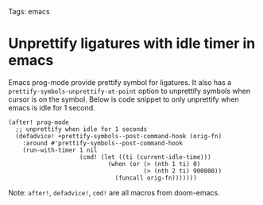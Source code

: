 Tags: emacs

# Unprettify ligatures with idle timer in emacs

Emacs prog-mode provide prettify symbol for ligatures.
It also has a `prettify-symbols-unprettify-at-point` option to unprettify symbols when cursor is on the symbol.
Below is code snippet to only unprettify when emacs is idle for 1 second.

```elisp
(after! prog-mode
  ;; unprettify when idle for 1 seconds
  (defadvice! +prettify-symbols--post-command-hook (orig-fn)
    :around #'prettify-symbols--post-command-hook
    (run-with-timer 1 nil
                    (cmd! (let ((ti (current-idle-time)))
                            (when (or (> (nth 1 ti) 0)
                                      (> (nth 2 ti) 900000))
                              (funcall orig-fn)))))))
```

Note: `after!`, `defadvice!`, `cmd!` are all macros from doom-emacs.
